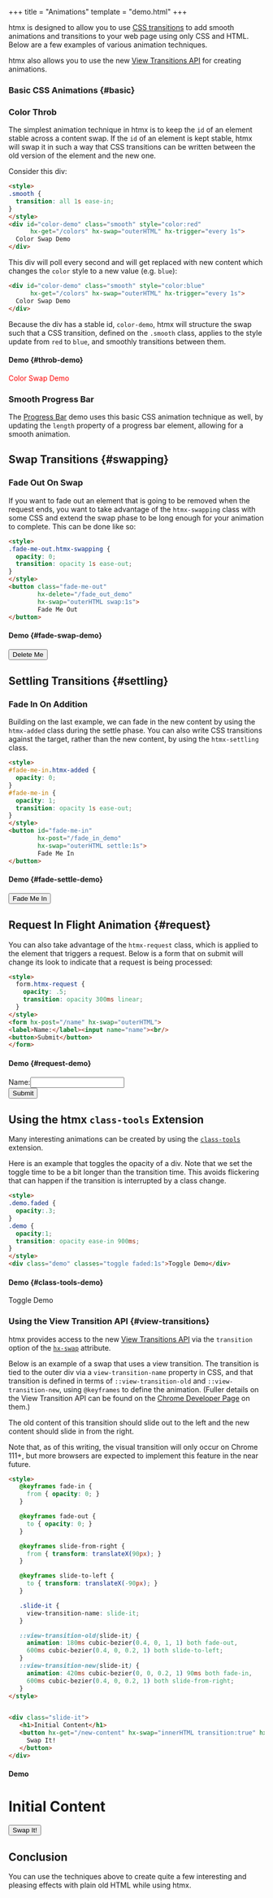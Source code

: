 +++
title = "Animations"
template = "demo.html"
+++

htmx is designed to allow you to use [CSS transitions](https://developer.mozilla.org/en-US/docs/Web/CSS/CSS_Transitions/Using_CSS_transitions)
to add smooth animations and transitions to your web page using only CSS and HTML.  Below are a few examples of
various animation techniques.

htmx also allows you to use the new [View Transitions API](https://developer.mozilla.org/en-US/docs/Web/API/View_Transitions_API)
for creating animations.

### Basic CSS Animations {#basic}

### Color Throb

The simplest animation technique in htmx is to keep the `id` of an element stable across a content swap.  If the
`id` of an element is kept stable, htmx will swap it in such a way that CSS transitions can be written between
the old version of the element and the new one.

Consider this div:

```html
<style>
.smooth {
  transition: all 1s ease-in;
}
</style>
<div id="color-demo" class="smooth" style="color:red"
      hx-get="/colors" hx-swap="outerHTML" hx-trigger="every 1s">
  Color Swap Demo
</div>

```

This div will poll every second and will get replaced with new content which changes the `color` style to a new value
(e.g. `blue`):

```html
<div id="color-demo" class="smooth" style="color:blue"
      hx-get="/colors" hx-swap="outerHTML" hx-trigger="every 1s">
  Color Swap Demo
</div>
```

Because the div has a stable id, `color-demo`, htmx will structure the swap such that a CSS transition, defined on the
`.smooth` class, applies to the style update from `red` to `blue`, and smoothly transitions between them.

#### Demo {#throb-demo}

<style>
.smooth {
  transition: all 1s ease-in;
}
</style>
<div id="color-demo" class="smooth" style="color:red"
      hx-get="/colors" hx-swap="outerHTML" hx-trigger="every 1s">
  Color Swap Demo
</div>

<script>
    var colors = ['blue', 'green', 'orange', 'red'];
    onGet("/colors", function () {
      var color = colors.shift();
      colors.push(color);
      return '<div id="color-demo" hx-get="/colors" hx-swap="outerHTML" class="smooth" hx-trigger="every 1s" style="color:' + color + '">\n'+
             '  Color Swap Demo\n'+
             '</div>\n'
    });
</script>

### Smooth Progress Bar

The [Progress Bar](@/examples/progress-bar.md) demo uses this basic CSS animation technique as well, by updating the `length`
property of a progress bar element, allowing for a smooth animation.

## Swap Transitions {#swapping}

### Fade Out On Swap

If you want to fade out an element that is going to be removed when the request ends, you want to take advantage
of the `htmx-swapping` class with some CSS and extend the swap phase to be long enough for your animation to
complete.  This can be done like so:

```html
<style>
.fade-me-out.htmx-swapping {
  opacity: 0;
  transition: opacity 1s ease-out;
}
</style>
<button class="fade-me-out"
        hx-delete="/fade_out_demo"
        hx-swap="outerHTML swap:1s">
        Fade Me Out
</button>
```

#### Demo {#fade-swap-demo}

<style>
.fade-me-out.htmx-swapping {
  opacity: 0;
  transition: opacity 1s ease-out;
}
</style>

<button class="fade-me-out"
        hx-delete="/fade_out_demo"
        hx-swap="outerHTML swap:1s">
        Delete Me
</button>

<script>
    onDelete("/fade_out_demo", function () {return ""});
</script>

## Settling Transitions {#settling}

### Fade In On Addition

Building on the last example, we can fade in the new content by using the `htmx-added` class during the settle
phase.  You can also write CSS transitions against the target, rather than the new content, by using the `htmx-settling`
class.

```html
<style>
#fade-me-in.htmx-added {
  opacity: 0;
}
#fade-me-in {
  opacity: 1;
  transition: opacity 1s ease-out;
}
</style>
<button id="fade-me-in"
        hx-post="/fade_in_demo"
        hx-swap="outerHTML settle:1s">
        Fade Me In
</button>
```

#### Demo {#fade-settle-demo}

<style>
#fade-me-in.htmx-added {
  opacity: 0;
}
#fade-me-in {
  opacity: 1;
  transition: opacity 1s ease-out;
}
</style>

<button id="fade-me-in"
        hx-post="/fade_me_in"
        hx-swap="outerHTML settle:1s">
        Fade Me In
</button>

<script>
    onPost("/fade_me_in", function () {return "<button id=\"fade-me-in\"\n"+
                                               "        hx-post=\"/fade_me_in\"\n"+
                                               "        hx-swap=\"outerHTML settle:1s\">\n"+
                                               "        Fade Me In\n"+
                                               "</button>"});
</script>

## Request In Flight Animation {#request}

You can also take advantage of the `htmx-request` class, which is applied to the element that triggers a request.  Below
is a form that on submit will change its look to indicate that a request is being processed:

```html
<style>
  form.htmx-request {
    opacity: .5;
    transition: opacity 300ms linear;
  }
</style>
<form hx-post="/name" hx-swap="outerHTML">
<label>Name:</label><input name="name"><br/>
<button>Submit</button>
</form>
```

#### Demo {#request-demo}

<style>
  form.htmx-request {
    opacity: .5;
    transition: opacity 300ms linear;
  }
</style>

<div aria-live="polite">
<form hx-post="/name" hx-swap="outerHTML">
<label>Name:</label><input name="name"><br/>
<button>Submit</button>
</form>
</div>

<script>
  onPost("/name", function(){ return "Submitted!"; });
</script>

## Using the htmx `class-tools` Extension

Many interesting animations can be created by using the [`class-tools`](https://github.com/bigskysoftware/htmx-extensions/blob/main/src/class-tools/README.md) extension.

Here is an example that toggles the opacity of a div.  Note that we set the toggle time to be a bit longer than
the transition time.  This avoids flickering that can happen if the transition is interrupted by a class change.

```html
<style>
.demo.faded {
  opacity:.3;
}
.demo {
  opacity:1;
  transition: opacity ease-in 900ms;
}
</style>
<div class="demo" classes="toggle faded:1s">Toggle Demo</div>
```

#### Demo {#class-tools-demo}

<style>
.demo.faded {
  opacity:.3;
}
.demo {
  opacity:1;
  transition: opacity ease-in 900ms;
}
</style>
<div class="demo" classes="toggle faded:1s">Toggle Demo</div>

### Using the View Transition API {#view-transitions}

htmx provides access to the new  [View Transitions API](https://developer.mozilla.org/en-US/docs/Web/API/View_Transitions_API)
via the `transition` option of the [`hx-swap`](/attributes/hx-swap) attribute.

Below is an example of a swap that uses a view transition.  The transition is tied to the outer div via a
`view-transition-name` property in CSS, and that transition is defined in terms of `::view-transition-old`
and `::view-transition-new`, using `@keyframes` to define the animation.  (Fuller details on the View Transition
API can be found on the [Chrome Developer Page](https://developer.chrome.com/docs/web-platform/view-transitions/) on them.)

The old content of this transition should slide out to the left and the new content should slide in from the right.

Note that, as of this writing, the visual transition will only occur on Chrome 111+, but more browsers are expected to
implement this feature in the near future.

```html
<style>
   @keyframes fade-in {
     from { opacity: 0; }
   }

   @keyframes fade-out {
     to { opacity: 0; }
   }

   @keyframes slide-from-right {
     from { transform: translateX(90px); }
   }

   @keyframes slide-to-left {
     to { transform: translateX(-90px); }
   }

   .slide-it {
     view-transition-name: slide-it;
   }

   ::view-transition-old(slide-it) {
     animation: 180ms cubic-bezier(0.4, 0, 1, 1) both fade-out,
     600ms cubic-bezier(0.4, 0, 0.2, 1) both slide-to-left;
   }
   ::view-transition-new(slide-it) {
     animation: 420ms cubic-bezier(0, 0, 0.2, 1) 90ms both fade-in,
     600ms cubic-bezier(0.4, 0, 0.2, 1) both slide-from-right;
   }
</style>


<div class="slide-it">
   <h1>Initial Content</h1>
   <button hx-get="/new-content" hx-swap="innerHTML transition:true" hx-target="closest div">
     Swap It!
   </button>
</div>
```

#### Demo

<style>
   @keyframes fade-in {
     from { opacity: 0; }
   }

   @keyframes fade-out {
     to { opacity: 0; }
   }

   @keyframes slide-from-right {
     from { transform: translateX(90px); }
   }

   @keyframes slide-to-left {
     to { transform: translateX(-90px); }
   }

   .slide-it {
     view-transition-name: slide-it;
   }

   ::view-transition-old(slide-it) {
     animation: 180ms cubic-bezier(0.4, 0, 1, 1) both fade-out,
     600ms cubic-bezier(0.4, 0, 0.2, 1) both slide-to-left;
   }
   ::view-transition-new(slide-it) {
     animation: 420ms cubic-bezier(0, 0, 0.2, 1) 90ms both fade-in,
     600ms cubic-bezier(0.4, 0, 0.2, 1) both slide-from-right;
   }
</style>

<div class="slide-it">
   <h1>Initial Content</h1>
   <button hx-get="/new-content" hx-swap="innerHTML transition:true" hx-target="closest div">
     Swap It!
   </button>
</div>

<script>
    var originalContent = htmx.find(".slide-it").innerHTML;

    this.server.respondWith("GET", "/new-content", function(xhr){
        xhr.respond(200,  {}, "<h1>New Content</h1> <button hx-get='/original-content' hx-swap='innerHTML transition:true' hx-target='closest div'>Restore It! </button>")
    });

    this.server.respondWith("GET", "/original-content", function(xhr){
        xhr.respond(200,  {}, originalContent)
    });
</script>

## Conclusion

You can use the techniques above to create quite a few interesting and pleasing effects with plain old HTML while using htmx.
